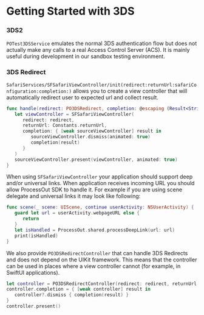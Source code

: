 # Getting Started with 3DS

### 3DS2

``POTest3DSService`` emulates the normal 3DS authentication flow but does not actually make any calls to a real
Access Control Server (ACS). It is mainly useful during development in our sandbox testing environment.

### 3DS Redirect

``SafariServices/SFSafariViewController/init(redirect:returnUrl:safariConfiguration:completion:)`` allows you to create
a view controller that will automatically redirect user to expected url and collect result.

```swift
func handle(redirect: PO3DSRedirect, completion: @escaping (Result<String, POFailure>) -> Void) {
   let viewController = SFSafariViewController(
      redirect: redirect,
      returnUrl: Constants.returnUrl,
      completion: { [weak sourceViewController] result in
         sourceViewController.dismiss(animated: true)
         completion(result)
      }
   )
   sourceViewController.present(viewController, animated: true)
}
```

When using `SFSafariViewController` your application should support deep and/or universal links. When
application receives incoming URL you should allow ProcessOut SDK to handle it. For example if you are using scene
delegate and universal links it may look like following:

```swift
func scene(_ scene: UIScene, continue userActivity: NSUserActivity) {
   guard let url = userActivity.webpageURL else {
      return
   }
   let isHandled = ProcessOut.shared.processDeepLink(url: url)
   print(isHandled)
}
```

We also provide ``PO3DSRedirectController`` that can handle 3DS Redirects and does not depend on the UIKit framework.
This means that the controller can be used in places where a view controller cannot (for example, in SwiftUI
applications).

```swift
let controller = PO3DSRedirectController(redirect: redirect, returnUrl: Constants.returnUrl)
controller.completion = { [weak controller] result in
   controller?.dismiss { completion(result) }
}
controller.present()
```
